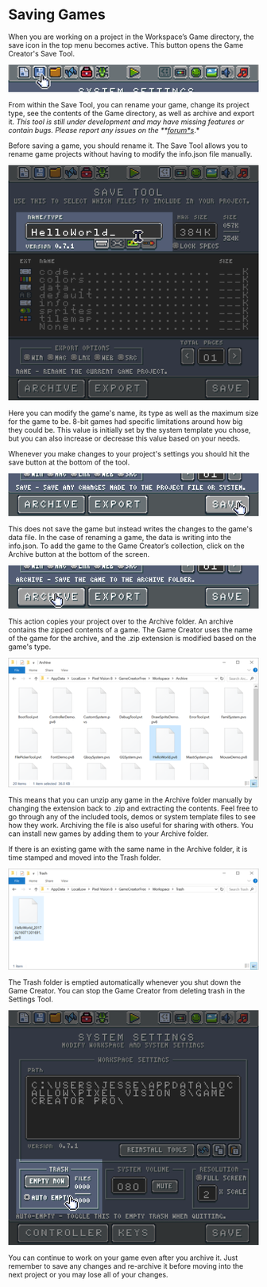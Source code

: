 # Saving Games

When you are working on a project in the Workspace’s Game directory, the save icon in the top menu becomes active. This button opens the Game Creator's Save Tool.

![image alt text](images/SavingGames_image_0.png)

From within the Save Tool, you can rename your game, change its project type, see the contents of the Game directory, as well as archive and export it. *This tool is still under development and may have missing features or contain bugs. Please report any issues on the **[forum*s](https://pixelvision8.itch.io/game-creator/community)*.*

Before saving a game, you should rename it. The Save Tool allows you to rename game projects without having to modify the info.json file manually.

![image alt text](images/SavingGames_image_1.png)

Here you can modify the game's name, its type as well as the maximum size for the game to be. 8-bit games had specific limitations around how big they could be. This value is initially set by the system template you chose, but you can also increase or decrease this value based on your needs.

Whenever you make changes to your project's settings you should hit the save button at the bottom of the tool. 

![image alt text](images/SavingGames_image_2.png)

This does not save the game but instead writes the changes to the game's data file. In the case of renaming a game, the data is writing into the info.json. To add the game to the Game Creator’s collection, click on the Archive button at the bottom of the screen.

![image alt text](images/SavingGames_image_3.png)

This action copies your project over to the Archive folder. An archive contains the zipped contents of a game. The Game Creator uses the name of the game for the archive, and the .zip extension is modified based on the game's type. 

![image alt text](images/SavingGames_image_4.png)

This means that you can unzip any game in the Archive folder manually by changing the extension back to .zip and extracting the contents. Feel free to go through any of the included tools, demos or system template files to see how they work. Archiving the file is also useful for sharing with others. You can install new games by adding them to your Archive folder.

If there is an existing game with the same name in the Archive folder, it is time stamped and moved into the Trash folder.

![image alt text](images/SavingGames_image_5.png)

The Trash folder is emptied automatically whenever you shut down the Game Creator. You can stop the Game Creator from deleting trash in the Settings Tool.

![image alt text](images/SavingGames_image_6.png)

You can continue to work on your game even after you archive it. Just remember to save any changes and re-archive it before moving into the next project or you may lose all of your changes.


